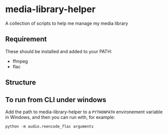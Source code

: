 # media-library-helper
A collection of scripts to help me manage my media library

## Requirement
These should be installed and added to your PATH:
- ffmpeg
- flac

## Structure

## To run from CLI under windows
Add the path to media-library-helper to a `PYTHONPATH` environement variable in Windows, and then you can run with, for example:

```
python -m audio.reencode_flac arguments
```

